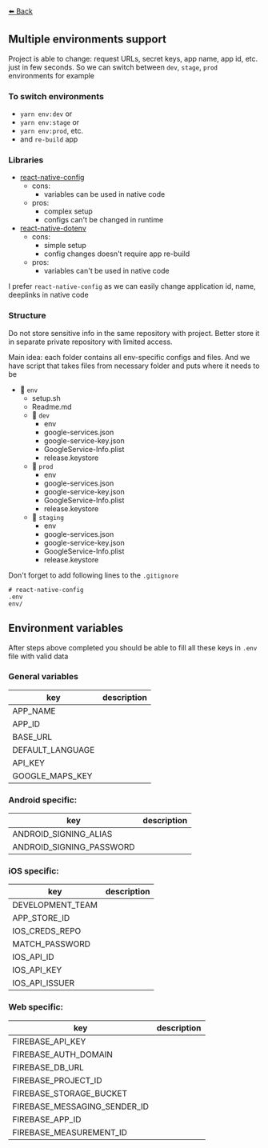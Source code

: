[⬅️ Back](../README.md)

## Multiple environments support ##

Project is able to change: request URLs, secret keys, app name, app id, etc. just in few seconds.
So we can switch between `dev`, `stage`, `prod` environments for example

### To switch environments ###
- ```yarn env:dev``` or
- ```yarn env:stage``` or
- ```yarn env:prod```, etc.
- and `re-build` app

### Libraries
- [react-native-config](https://www.npmjs.com/package/react-native-config)
  - cons:
    - variables can be used in native code
  - pros:
    - complex setup
    - configs can't be changed in runtime
- [react-native-dotenv](https://www.npmjs.com/package/react-native-dotenv)
  - cons:
    - simple setup
    - config changes doesn't require app re-build
  - pros:
    - variables can't be used in native code

I prefer `react-native-config` as we can easily change application id, name, deeplinks in native code

### Structure ###
Do not store sensitive info in the same repository with project.
Better store it in separate private repository with limited access.

Main idea: each folder contains all env-specific configs and files.
And we have script that takes files from necessary folder and puts where it 
needs to be

- 📁 `env`
  - setup.sh
  - Readme.md
  - 📁 `dev`
    - env
    - google-services.json
    - google-service-key.json
    - GoogleService-Info.plist
    - release.keystore
  - 📁 `prod`
    - env
    - google-services.json
    - google-service-key.json
    - GoogleService-Info.plist
    - release.keystore
  - 📁 `staging`
    - env
    - google-services.json
    - google-service-key.json
    - GoogleService-Info.plist
    - release.keystore

Don't forget to add following lines to the `.gitignore`
```
# react-native-config
.env
env/
```

## Environment variables
After steps above completed you should be able to fill
all these keys in `.env` file with valid data

### General variables
| key              | description |
|------------------|-------------|
| APP_NAME         |             |
| APP_ID           |             |
| BASE_URL         |             |
| DEFAULT_LANGUAGE |             |
| API_KEY          |             |
| GOOGLE_MAPS_KEY  |             |

### Android specific:
| key                          | description |
|------------------------------|-------------|
| ANDROID_SIGNING_ALIAS        |             |
| ANDROID_SIGNING_PASSWORD     |             |

### iOS specific:
| key                          | description |
|------------------------------|-------------|
| DEVELOPMENT_TEAM             |             |
| APP_STORE_ID                 |             |
| IOS_CREDS_REPO               |             |
| MATCH_PASSWORD               |             |
| IOS_API_ID                   |             |
| IOS_API_KEY                  |             |
| IOS_API_ISSUER               |             |

### Web specific:
| key                          | description |
|------------------------------|-------------|
| FIREBASE_API_KEY             |             |
| FIREBASE_AUTH_DOMAIN         |             |
| FIREBASE_DB_URL              |             |
| FIREBASE_PROJECT_ID          |             |
| FIREBASE_STORAGE_BUCKET      |             |
| FIREBASE_MESSAGING_SENDER_ID |             |
| FIREBASE_APP_ID              |             |
| FIREBASE_MEASUREMENT_ID      |             |
